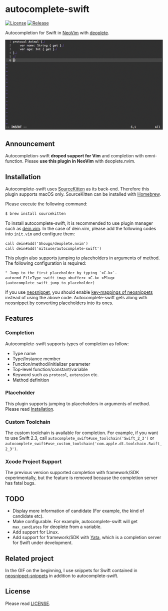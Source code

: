 # autocomplete-swift

[![License][license-badge]][license]
[![Release][release-badge]][release]

Autocompletion for Swift in [NeoVim][web-neovim] with [deoplete][github-deoplete].

![completion-gif](/_images/completion.gif)


## Announcement

Autocompletion-swift **droped support for Vim** and completion with omni-function.
Please **use this plugin in NeoVim** with deoplete.nvim.

## Installation

Autocomplete-swift uses [SourceKitten][github-sourcekitten] as its back-end.
Therefore this plugin supports macOS only.
SourceKitten can be installed with [Homebrew][github-homebrew].

Please execute the following command:

```bash
$ brew install sourcekitten
```

To install autocomplete-swift,
it is recommended to use plugin manager such as [dein.vim][github-dein].
In the case of dein.vim, please add the following codes into `init.vim` and configure them:

```vim
call dein#add('Shougo/deoplete.nvim')
call dein#add('mitsuse/autocomplete-swift')
```

This plugin also supports jumping to placeholders in arguments of method.
The following configuration is required:

```vim
" Jump to the first placeholder by typing `<C-k>`.
autocmd FileType swift imap <buffer> <C-k> <Plug>(autocomplete_swift_jump_to_placeholder)
```

If you use [neosnippet][github-neosnippet],
you should enable [key-mappings of neosnippets][github-neosnippet-config] instead of using the above code.
Autocomplete-swift gets along with neosnippet by converting placeholders into its ones.


## Features

### Completion

Autocomplete-swift supports types of completion as follow:

- Type name
- Type/Instance member
- Function/method/initializer parameter
- Top-level function/constant/variable
- Keyword such as `protocol`, `extension` etc.
- Method definition


### Placeholder

This plugin supports jumping to placeholders in arguments of method.
Please read [Installation](#installation).


### Custom Toolchain

The custom toolchain is available for completion.
For example, if you want to use Swift 2.3, 
call `autocomplete_swift#use_toolchain('Swift_2_3')` or
`autocomplete_swift#use_custom_toolchain('com.apple.dt.toolchain.Swift_2_3')`.


### Xcode Project Support

The previous version supported completion with framework/SDK experimentally,
but the feature is removed because the completion server has fatal bugs.


## TODO

- Display more information of candidate (For example, the kind of candidate etc).
- Make configurable. For example, autocomplete-swift will get `max_candiates` for deoplete from a variable.
- Add support for Linux.
- Add support for framework/SDK with [Yata][github-yata], which is a completion server for Swift under development.


## Related project

In the GIF on the beginning,
I use snippets for Swift contained in [neosnippet-snippets][github-neosnippet-snippets]
in addition to autocomplete-swift.


## License

Please read [LICENSE][license].

[license-badge]: https://img.shields.io/badge/license-MIT-yellowgreen.svg?style=flat-square
[license]: LICENSE
[release-badge]: https://img.shields.io/github/tag/mitsuse/autocomplete-swift.svg?style=flat-square
[release]: https://github.com/mitsuse/autocomplete-swift/releases
[github-sourcekitten]: https://github.com/jpsim/SourceKitten
[github-sourcekittendaemon]: https://github.com/terhechte/SourceKittenDaemon
[github-homebrew]: https://github.com/Homebrew/homebrew-core
[github-neosnippet]: https://github.com/Shougo/neosnippet.vim
[github-neosnippet-config]: https://github.com/Shougo/neosnippet.vim#configuration
[github-neosnippet-snippets]: https://github.com/Shougo/neosnippet-snippets
[github-deoplete]: https://github.com/Shougo/deoplete.nvim
[github-dein]: https://github.com/Shougo/dein.vim
[github-yata]: https://github.com/mitsuse/yata
[web-neovim]: https://neovim.io/
